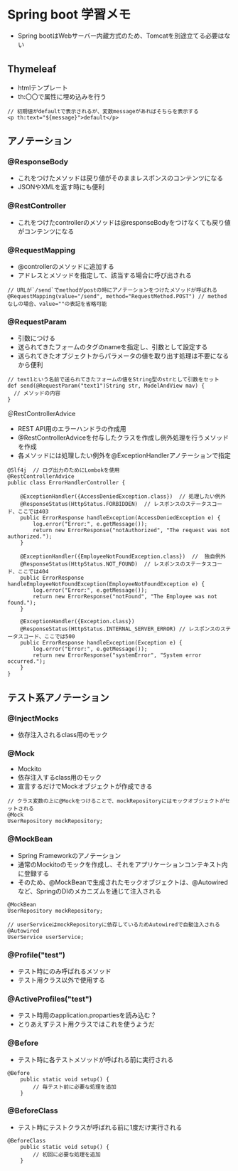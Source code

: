 # Spring boot 学習メモ

- Spring bootはWebサーバー内蔵方式のため、Tomcatを別途立てる必要はない

## Thymeleaf　
- htmlテンプレート
- th:〇〇で属性に埋め込みを行う
```
// 初期値がdefaultで表示されるが、変数messageがあればそちらを表示する
<p th:text="${message}">default</p>
```


## アノテーション
### @ResponseBody
- これをつけたメソッドは戻り値がそのままレスポンスのコンテンツになる
- JSONやXMLを返す時にも便利

### @RestController
- これをつけたcontrollerのメソッドは@responseBodyをつけなくても戻り値がコンテンツになる

### @RequestMapping
- @controllerのメソッドに追加する
- アドレスとメソッドを指定して、該当する場合に呼び出される
```
// URLが`/send`でmethodがpostの時にアノテーションをつけたメソッドが呼ばれる
@RequestMapping(value="/send", method="RequestMethod.POST") // methodなしの場合、value=""の表記を省略可能
```

### @RequestParam
- 引数につける
- 送られてきたフォームのタグのnameを指定し、引数として設定する
- 送られてきたオブジェクトからパラメータの値を取り出す処理は不要になるから便利
```
// text1という名前で送られてきたフォームの値をString型のstrとして引数をセット
def send(@RequestParam("text1")String str, ModelAndView mav) {
  // メソッドの内容
}
```

＠RestControllerAdvice
- REST API用のエラーハンドラの作成用
- @RestControllerAdviceを付与したクラスを作成し例外処理を行うメソッドを作成
- 各メソッドには処理したい例外を@ExceptionHandlerアノテーションで指定
```
@Slf4j  // ログ出力のためにLombokを使用
@RestControllerAdvice
public class ErrorHandlerController {

    @ExceptionHandler({AccessDeniedException.class})  // 処理したい例外
    @ResponseStatus(HttpStatus.FORBIDDEN)  // レスポンスのステータスコード、ここでは403
    public ErrorResponse handleException(AccessDeniedException e) {
        log.error("Error:", e.getMessage());
        return new ErrorResponse("notAuthorized", "The request was not authorized.");
    }

    @ExceptionHandler({EmployeeNotFoundException.class})  //  独自例外
    @ResponseStatus(HttpStatus.NOT_FOUND)  // レスポンスのステータスコード、ここでは404
    public ErrorResponse handleEmployeeNotFoundException(EmployeeNotFoundException e) {
        log.error("Error:", e.getMessage());
        return new ErrorResponse("notFound", "The Employee was not found.");
    }

    @ExceptionHandler({Exception.class})
    @ResponseStatus(HttpStatus.INTERNAL_SERVER_ERROR) // レスポンスのステータスコード、ここでは500
    public ErrorResponse handleException(Exception e) {
        log.error("Error:", e.getMessage());
        return new ErrorResponse("systemError", "System error occurred.");
    }
}
```

## テスト系アノテーション
### @InjectMocks
- 依存注入されるclass用のモック

### @Mock
- Mockito
- 依存注入するclass用のモック
- 宣言するだけでMockオブジェクトが作成できる
```
// クラス変数の上に@Mockをつけることで、mockRepositoryにはモックオブジェクトがセットされる
@Mock
UserRepository mockRepository;
```

### @MockBean
- Spring Frameworkのアノテーション
- 通常のMockitoのモックを作成し、それをアプリケーションコンテキスト内に登録する
- そのため、@MockBeanで生成されたモックオブジェクトは、@Autowiredなど、SpringのDIのメカニズムを通じて注入される
```
@MockBean
UserRepository mockRepository;

// userServiceはmockRepositoryに依存しているためAutowiredで自動注入される
@Autowired
UserService userService;
```

### @Profile("test")
- テスト時にのみ呼ばれるメソッド
- テスト用クラス以外で使用する

### @ActiveProfiles("test")
- テスト時用のapplication.propartiesを読み込む？
- とりあえずテスト用クラスではこれを使うようだ

### @Before
- テスト時に各テストメソッドが呼ばれる前に実行される
```
@Before
    public static void setup() {
        // 毎テスト前に必要な処理を追加
    }
```

### @BeforeClass
- テスト時にテストクラスが呼ばれる前に1度だけ実行される
```
@BeforeClass
    public static void setup() {
        // 初回に必要な処理を追加
    }
```
